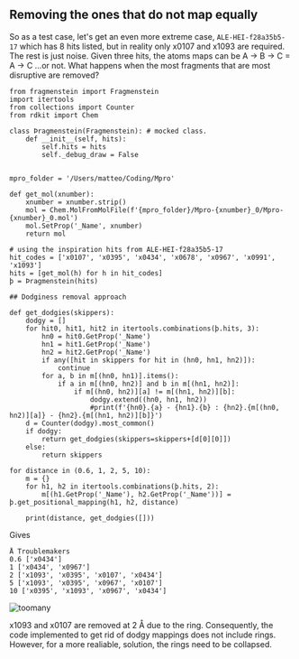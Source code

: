 ## Removing the ones that do not map equally

So as a test case, let's get an even more extreme case, `ALE-HEI-f28a35b5-17` which has 8 hits listed,
but in reality only x0107 and x1093 are required. The rest is just noise.
Given three hits, the atoms maps can be A -> B -> C = A -> C ...or not.
What happens when the most fragments that are most disruptive are removed?

    from fragmenstein import Fragmenstein
    import itertools
    from collections import Counter
    from rdkit import Chem
    
    class Þragmenstein(Fragmenstein): # mocked class.
        def __init__(self, hits):
            self.hits = hits
            self._debug_draw = False
    
    
    mpro_folder = '/Users/matteo/Coding/Mpro'
    
    def get_mol(xnumber):
        xnumber = xnumber.strip()
        mol = Chem.MolFromMolFile(f'{mpro_folder}/Mpro-{xnumber}_0/Mpro-{xnumber}_0.mol')
        mol.SetProp('_Name', xnumber)
        return mol
    
    # using the inspiration hits from ALE-HEI-f28a35b5-17
    hit_codes = ['x0107', 'x0395', 'x0434', 'x0678', 'x0967', 'x0991', 'x1093']
    hits = [get_mol(h) for h in hit_codes]
    þ = Þragmenstein(hits)
    
    ## Dodginess removal approach
     
    def get_dodgies(skippers):
        dodgy = []
        for hit0, hit1, hit2 in itertools.combinations(þ.hits, 3):
            hn0 = hit0.GetProp('_Name')
            hn1 = hit1.GetProp('_Name')
            hn2 = hit2.GetProp('_Name')
            if any([hit in skippers for hit in (hn0, hn1, hn2)]):
                continue
            for a, b in m[(hn0, hn1)].items():
                if a in m[(hn0, hn2)] and b in m[(hn1, hn2)]:
                    if m[(hn0, hn2)][a] != m[(hn1, hn2)][b]:
                        dodgy.extend((hn0, hn1, hn2))
                        #print(f'{hn0}.{a} - {hn1}.{b} : {hn2}.{m[(hn0, hn2)][a]} - {hn2}.{m[(hn1, hn2)][b]}')
        d = Counter(dodgy).most_common()
        if dodgy:
            return get_dodgies(skippers=skippers+[d[0][0]])
        else:
            return skippers
         
    for distance in (0.6, 1, 2, 5, 10):
        m = {}
        for h1, h2 in itertools.combinations(þ.hits, 2):
            m[(h1.GetProp('_Name'), h2.GetProp('_Name'))] = þ.get_positional_mapping(h1, h2, distance)
    
        print(distance, get_dodgies([]))

Gives

    Å Troublemakers
    0.6 ['x0434']
    1 ['x0434', 'x0967']
    2 ['x1093', 'x0395', 'x0107', 'x0434']
    5 ['x1093', 'x0395', 'x0967', 'x0107']
    10 ['x0395', 'x1093', 'x0967', 'x0434']
    
![toomany](../../images/dodgy_killer.png)
    
x1093 and x0107 are removed at 2 Å due to the ring.
Consequently, the code implemented to get rid of dodgy mappings does not include rings.
However, for a more realiable, solution, the rings need to be collapsed.